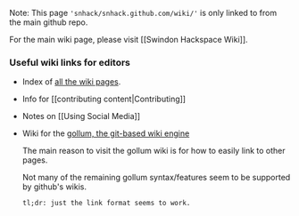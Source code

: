 Note: This page `'snhack/snhack.github.com/wiki/'` is only linked to from the main github repo.

For the main wiki page, please visit [[Swindon Hackspace Wiki]].

### Useful wiki links for editors

- Index of [all the wiki pages](_pages).

- Info for [[contributing content|Contributing]]

- Notes on [[Using Social Media]]

- Wiki for the [gollum, the git-based wiki engine](https://github.com/gollum/gollum/wiki#bracket-tags)

  The main reason to visit the gollum wiki is for how to easily link to other pages.

  Not many of the remaining gollum syntax/features seem to be supported by github's wikis.

  `tl;dr: just the link format seems to work.`



<!--


Welcome to the Swindon Hackspace wiki.  This page is here to collect resources for editing the wiki itself, without cluttering up the main wiki for non-editors.  Please visit [[Swindon Hackspace Wiki]] to see the actual wiki home page.  To see a list of all wiki pages, see the [Wiki Index](_pages).

Please use this wiki to [[share or record|Contributing]] any information that does not belong on the public website, or in its own github repo.  For longer posts that are of interest to everyone, please consider [[writing a blog post|Contributing]] for the main website.

Please read the [gollum wiki](https://github.com/gollum/gollum/wiki#bracket-tags) on how to easily link to other pages.

Note that not all of the gollum syntax/features seem to be supported by github's wikis, in particular: title metadata, table of contents, mathematical equations, sequence diagrams, and file includes, to not appear to work (tl;dr: just the link format works then.)

-->